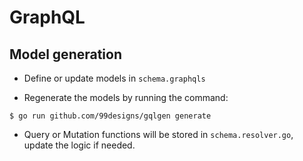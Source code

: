 # GraphQL


## Model generation
- Define or update models in `schema.graphqls`

- Regenerate the models by running the command:

```
$ go run github.com/99designs/gqlgen generate
```

- Query or Mutation functions will be stored in `schema.resolver.go`, update the logic if needed.